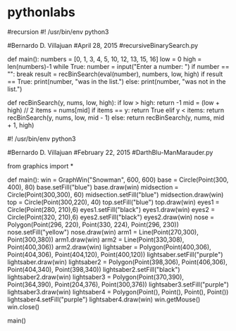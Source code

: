 # pythonlabs

#recursion
#! /usr/bin/env python3

#Bernardo D. Villajuan
#April 28, 2015
#recursiveBinarySearch.py



def main():
    numbers = [0, 1, 3, 4, 5, 10, 12, 13, 15, 16]
    low = 0
    high = len(numbers)-1
    while True:
        number = input("Enter a number: ") 
        if number == "":
            break
        result = recBinSearch(eval(number), numbers, low, high)
        if result == True:
            print(number, "was in the list.")
        else:
            print(number, "was not in the list.")
        
def recBinSearch(y, nums, low, high):
    if low > high:
        return -1
    mid = (low + high) // 2
    items = nums[mid]
    if items == y:
        return True
    elif y < items:
        return recBinSearch(y, nums, low, mid - 1)
    else:
        return recBinSearch(y, nums, mid + 1, high)
        
        
        


#! /usr/bin/env python3

#Bernardo D. Villajuan
#February 22, 2015
#DarthBlu-ManMarauder.py

from graphics import *

def main():
    win = GraphWin("Snowman", 600, 600)
    base = Circle(Point(300, 400), 80)
    base.setFill("blue")
    base.draw(win)
    midsection = Circle(Point(300,300), 60)
    midsection.setFill("blue")
    midsection.draw(win)
    top = Circle(Point(300,220), 40)
    top.setFill("blue")
    top.draw(win)
    eyes1 = Circle(Point(280, 210),6)
    eyes1.setFill("black")
    eyes1.draw(win)
    eyes2 = Circle(Point(320, 210),6)
    eyes2.setFill("black")
    eyes2.draw(win)
    nose = Polygon(Point(296, 220), Point(330, 224), Point(296, 230))
    nose.setFill("yellow")
    nose.draw(win)
    arm1 = Line(Point(270,300), Point(300,380))
    arm1.draw(win)
    arm2 = Line(Point(330,308), Point(400,306))
    arm2.draw(win)
    lightsaber = Polygon(Point(400,306), Point(404,306), Point(404,120), Point(400,120))
    lightsaber.setFill("purple")
    lightsaber.draw(win)
    lightsaber2 = Polygon(Point(398,306), Point(406,306), Point(404,340), Point(398,340))
    lightsaber2.setFill("black")
    lightsaber2.draw(win)
    lightsaber3 = Polygon(Point(370,390), Point(364,390), Point(204,376), Point(300,376))
    lightsaber3.setFill("purple")
    lightsaber3.draw(win)
    lightsaber4 = Polygon(Point(), Point(), Point(), Point())
    lightsaber4.setFill("purple")
    lightsaber4.draw(win)
    win.getMouse()
    win.close()
    
main()




